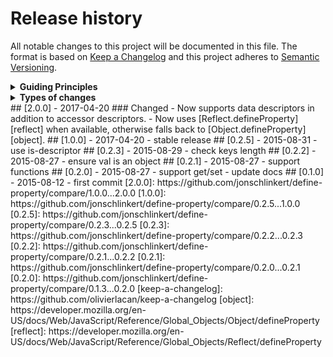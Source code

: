 # Release history
All notable changes to this project will be documented in this file.
The format is based on [Keep a Changelog](http://keepachangelog.com/en/1.0.0/)
and this project adheres to [Semantic Versioning](http://semver.org/spec/v2.0.0.html).
<details>
  <summary><strong>Guiding Principles</strong></summary>
- Changelogs are for humans, not machines.
- There should be an entry for every single version.
- The same types of changes should be grouped.
- Versions and sections should be linkable.
- The latest version comes first.
- The release date of each versions is displayed.
- Mention whether you follow Semantic Versioning.
</details>
<details>
  <summary><strong>Types of changes</strong></summary>
Changelog entries are classified using the following labels _(from [keep-a-changelog](http://keepachangelog.com/)_):
- `Added` for new features.
- `Changed` for changes in existing functionality.
- `Deprecated` for soon-to-be removed features.
- `Removed` for now removed features.
- `Fixed` for any bug fixes.
- `Security` in case of vulnerabilities.
</details>
## [2.0.0] - 2017-04-20
### Changed
- Now supports data descriptors in addition to accessor descriptors.
- Now uses [Reflect.defineProperty][reflect] when available, otherwise falls back to [Object.defineProperty][object]. 
## [1.0.0] - 2017-04-20
- stable release
## [0.2.5] - 2015-08-31
- use is-descriptor
## [0.2.3] - 2015-08-29
- check keys length
## [0.2.2] - 2015-08-27
- ensure val is an object
## [0.2.1] - 2015-08-27
- support functions
## [0.2.0] - 2015-08-27
- support get/set
- update docs
## [0.1.0] - 2015-08-12
- first commit
[2.0.0]: https://github.com/jonschlinkert/define-property/compare/1.0.0...2.0.0
[1.0.0]: https://github.com/jonschlinkert/define-property/compare/0.2.5...1.0.0
[0.2.5]: https://github.com/jonschlinkert/define-property/compare/0.2.3...0.2.5
[0.2.3]: https://github.com/jonschlinkert/define-property/compare/0.2.2...0.2.3
[0.2.2]: https://github.com/jonschlinkert/define-property/compare/0.2.1...0.2.2
[0.2.1]: https://github.com/jonschlinkert/define-property/compare/0.2.0...0.2.1
[0.2.0]: https://github.com/jonschlinkert/define-property/compare/0.1.3...0.2.0
[keep-a-changelog]: https://github.com/olivierlacan/keep-a-changelog
[object]: https://developer.mozilla.org/en-US/docs/Web/JavaScript/Reference/Global_Objects/Object/defineProperty
[reflect]: https://developer.mozilla.org/en-US/docs/Web/JavaScript/Reference/Global_Objects/Reflect/defineProperty
